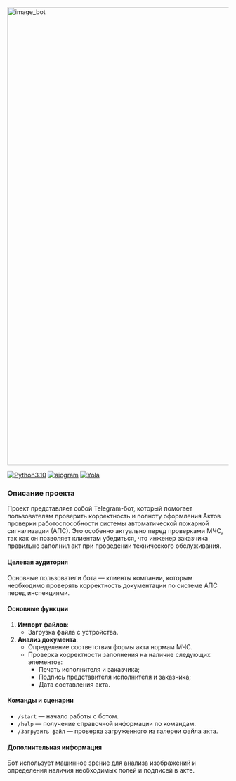 <img width="1040" alt="image_bot" src="https://github.com/user-attachments/assets/2f5844de-75e3-4c63-9346-cb6c4c4ef3eb">


[![Python3.10](https://img.shields.io/badge/-Python-464646?style=flat-square&logo=Python)](https://www.python.org/)
[![aiogram](https://img.shields.io/badge/-aiogram-2CA5E0?style=flat-square&logo=telegram)](https://docs.aiogram.dev/en/latest/)
[![Yola](https://img.shields.io/badge/-Yola-FF8000?style=flat-square&logo=webflow)](https://www.yola.com/)

### Описание проекта

Проект представляет собой Telegram-бот, который помогает пользователям проверить корректность и полноту оформления Актов проверки работоспособности системы автоматической пожарной сигнализации (АПС). Это особенно актуально перед проверками МЧС, так как он позволяет клиентам убедиться, что инженер заказчика правильно заполнил акт при проведении технического обслуживания.

#### Целевая аудитория
Основные пользователи бота — клиенты компании, которым необходимо проверять корректность документации по системе АПС перед инспекциями.

#### Основные функции
1. **Импорт файлов**:
    - Загрузка файла с устройства.
2. **Анализ документа**:
    - Определение соответствия формы акта нормам МЧС.
    - Проверка корректности заполнения на наличие следующих элементов:
      - Печать исполнителя и заказчика;
      - Подпись представителя исполнителя и заказчика;
      - Дата составления акта.

#### Команды и сценарии
- `/start` — начало работы с ботом.
- `/help` — получение справочной информации по командам.
- `/Загрузить файл` — проверка загруженного из галереи файла акта.


#### Дополнительная информация
Бот использует машинное зрение для анализа изображений и определения наличия необходимых полей и подписей в акте.
